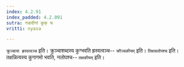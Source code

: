 ```yaml
---
index: 4.2.91
index_padded: 4.2.091
sutra: नडादीनां कुक् च
vritti: nyasa

---
```

`क्रुञ्चाया ह्रस्वत्वञ्च` इति। क्रुञ्चाशब्दस्य कुग्भवति ह्रस्वत्वञ्च-- `क्रौञ्चकीयम्` इति। `तिक्षन्नलोपश्च` इति। तक्षन्नित्यस्य कुगागमो भवति, नलोपश्च-- `तक्षकीयम्` इति।